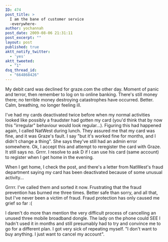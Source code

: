 ```yaml
---
ID: 474
post_title: >
  I am the bane of customer service
  -everywhere-
author: yochannah
post_date: 2009-08-06 21:31:11
post_excerpt: ""
layout: post
published: true
aktt_notify_twitter:
  - 'yes'
aktt_tweeted:
  - "1"
dsq_thread_id:
  - "664868426"
---
```

My debit card was declined for graze.com the other day. Moment of panic and terror, then remember to log on to online banking. There's still money there; no terrible money destroying catastrophes have occurred. Better. Calm, breathing, no longer feeling ill. 

I've had my cards deactivated twice before when my normal activities looked like possibly a fraudster had gotten my card (you'd think that by now this "irregular" behaviour would look regular...). Figuring this had happened again,  I called NatWest during lunch. They assured me that my card was fine, and it was Graze's fault. I say "but it's worked fine for months, and I didn't change a thing". She says they've still had an admin error somewhere. Ok, I accept this and attempt to reregister the card with Graze. It still says no. Grrrr. I resolve to ask D if I can use his card (same account) to register when I get home in the evening. 

When I get home, I check the post, and there's a letter from NatWest's fraud department saying my card has been deactivated because of some unusual activity...

Grrrr. I've called them and sorted it now. Frustrating that the fraud prevention has burned me three times. Better safe than sorry, and all that, but I've never been a victim of fraud. Fraud protection has only caused me grief so far :( 

I daren't do more than mention the very difficult process of cancelling an unused three mobile broadband dongle. The lady on the phone could SEE I hadn't used it in months and still presumably had to try and convince me to go for a different plan. I got very sick of repeating myself. "I don't want to buy anything. I just want to cancel my account".